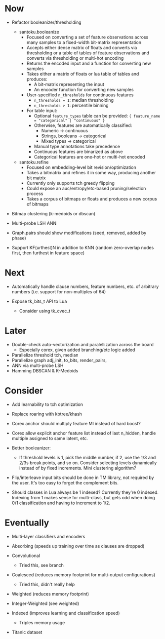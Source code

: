 # Now

- Refactor booleanizer/thresholding
    - santoku.booleanize
        - Focused on converting a set of feature observations across many
          samples to a fixed-width bit-matrix representation
        - Accepts either dense matrix of floats and converts via thresholding or
          a table of tables of feature observations and converts via
          thresholding or multi-hot encoding
        - Returns the encoded input and a function for converting new samples
        - Takes either a matrix of floats or lua table of tables and produces:
            - A bit-matrix representing the input
            - An encoder function for converting new samples
        - User-specified `n_thresholds` for continuous features
            - `n_thresholds = 1`: median thresholding
            - `n_thresholds > 1`: percentile binning
        - For table input:
            - Optional `feature_types` table can be provided: `{ feature_name = "categorical" | "continuous" }`
            - Otherwise, features are automatically classified:
                - Numeric → continuous
                - Strings, booleans → categorical
                - Mixed types → categorical
            - Manual type annotations take precedence
            - Continuous features are binarized as above
            - Categorical features are one-hot or multi-hot encoded
    - santoku.refine
        - Focused on embedding-level bit revision/optimization
        - Takes a bitmatrix and refines it in some way, producing another bit
          matrix
        - Currently only supports tch greedy flipping
        - Could expose an auc/entropy/etc-based pruning/selection process
        - Takes a corpus of bitmaps or floats and produces a new corpus of
          bitmaps

- Bitmap clustering (k-medoids or dbscan)
- Multi-probe LSH ANN
- Graph.pairs should show modifications (seed, removed, added by phase)
- Support KF(urthest)N in addition to KNN (random zero-overlap nodes first, then
  furthest in feature space)

# Next

- Automatically handle clause numbers, feature numbers, etc. of arbitrary
  numbers (i.e. support for non-multiples of 64)

- Expose tk_bits_t API to Lua
    - Consider using tk_cvec_t

# Later

- Double-check auto-vectorization and paralellization across the board
    - Especially corex, given added branching/etc logic added
- Parallelize threshold tch, median
- Parallelize graph adj_init, to_bits, render_pairs,
- ANN via multi-probe LSH
- Hamming DBSCAN & K-Medoids

# Consider

- Add learnability to tch optimization
- Replace roaring with kbtree/khash

- Corex anchor should multiply feature MI instead of hard boost?
- Corex allow explicit anchor feature list instead of last n_hidden, handle
  multiple assigned to same latent, etc.

- Better booleanizer:
    - If threshold levels is 1, pick the middle number, if 2, use the 1/3 and
      2/3s break points, and so on. Consider selecting levels dynamically instead
      of by fixed increments. Mini clustering algorithm?

- Flip/interleave input bits should be done in TM library, not required by the
  user. It's too easy to forget the complement bits.

- Should classes in Lua always be 1 indexed? Currently they're 0 indexed.
  Indexing from 1 makes sense for multi-class, but gets odd when doing 0/1
  classification and having to increment to 1/2.

# Eventually

- Multi-layer classifiers and encoders

- Absorbing (speeds up training over time as clauses are dropped)

- Convolutional
    - Tried this, see branch

- Coalesced (reduces memory footprint for multi-output configurations)
    - Tried this, didn't really help

- Weighted (reduces memory footprint)
- Integer-Weighted (see weighted)

- Indexed (improves learning and classification speed)
    - Triples memory usage

- Titanic dataset
